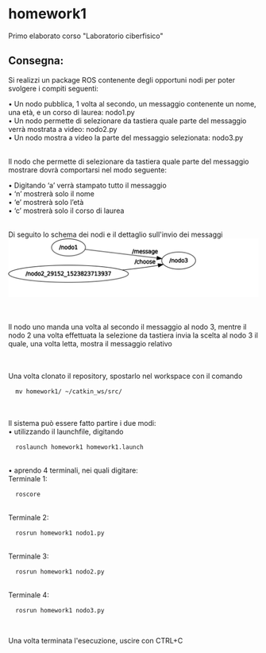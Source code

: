 # homework1
Primo elaborato corso "Laboratorio ciberfisico"

## Consegna:
Si realizzi un package ROS contenente degli opportuni nodi per poter svolgere i compiti seguenti:

• Un nodo pubblica, 1 volta al secondo, un messaggio contenente un nome, una età, e un corso di laurea: nodo1.py <br>
• Un nodo permette di selezionare da tastiera quale parte del messaggio verrà mostrata a video: nodo2.py <br>
• Un nodo mostra a video la parte del messaggio selezionata: nodo3.py<br><br>


Il nodo che permette di selezionare da tastiera quale parte del messaggio mostrare dovrà comportarsi nel modo seguente:

• Digitando ‘a’ verrà stampato tutto il messaggio <br>
• ‘n’ mostrerà solo il nome <br>
• ‘e’ mostrerà solo l’età <br>
• ‘c’ mostrerà solo il corso di laurea <br><br>

Di seguito lo schema dei nodi e il dettaglio sull'invio dei messaggi <br>
![Rosgraph](include/rosgraph.svg)

<br><br>
Il nodo uno manda una volta al secondo il messaggio al nodo 3, mentre il nodo 2 una volta effettuata la selezione da tastiera  invia la scelta al nodo 3 il quale, una volta letta, mostra il messaggio relativo

<br><br>
Una volta clonato il repository, spostarlo nel workspace con il comando <br>
```
  mv homework1/ ~/catkin_ws/src/
```
<br><br>
Il sistema può essere fatto partire i due modi: <br>
• utilizzando il launchfile, digitando
```
  roslaunch homework1 homework1.launch
```
<br>
• aprendo 4 terminali, nei quali digitare: <br>
Terminale 1: <br>

```
  roscore
```

<br>
Terminale 2: <br>

```
  rosrun homework1 nodo1.py
```

<br>
Terminale 3: <br>

```
  rosrun homework1 nodo2.py
```

<br>
Terminale 4: <br>

```
  rosrun homework1 nodo3.py
```

<br>

Una volta terminata l'esecuzione, uscire con CTRL+C




